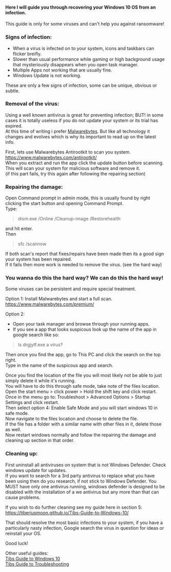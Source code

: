 #### Here I will guide you through recovering your Windows 10 OS from an infection.
This guide is only for some viruses and can't help you against ransomware!


### Signs of infection:  

- When a virus is infected on to your system, icons and taskbars can flicker breifly.  
- Slower than usual performance while gaming or high background usage that mysteriously disappears when you open task manager.  
- Multiple Apps not working that are usually fine.  
- Windows Update is not working.  

These are only a few signs of infection, some can be unique, obvious or subtle.  


### Removal of the virus:  

Using a well known antivirus is great for preventing infection; BUT! in some cases it is totally useless if you do not update your system or its trial has expired.  
At this time of writing i prefer [Malwarebytes](https://www.malwarebytes.com/premium/). But like all technology it changes and evolves which is why its important to read up on the latest info.  

First, lets use Malwarebytes Antirootkit to scan you system. https://www.malwarebytes.com/antirootkit/  
When you extract and run the app click the update button before scanning.  
This will scan your system for malicious software and remove it.  
(if this part fails, try this again after following the repairing section)


### Repairing the damage:  

Open Command prompt in admin mode, this is usually found by right clicking the start button and opening Command Prompt.  
Type: 
> dism.exe /Online /Cleanup-image /Restorehealth   

and hit enter.  
Then  
> sfc /scannow

If both scan's report that fixes/repairs have been made then its a good sign your system has been repaired.  
If it fails then more work is needed to remove the virus. (see the hard way)  


### You wanna do this the hard way? We can do this the hard way!

Some viruses can be persistent and require special treatment.  

Option 1: Install Malwarebytes and start a full scan. https://www.malwarebytes.com/premium/  

Option 2:  
- Open your task manager and browse through your running apps.  
- If you see a app that looks suspicous look up the name of the app in google search like so:
> Is drgjytf.exe a virus?  

Then once you find the app, go to This PC and click the search on the top right.  
Type in the name of the suspicous app and search.  

Once you find the location of the file you will most likely not be able to just simply delete it while it's running.  
You will have to do this through safe mode, take note of the files location.  
Open the start menu > click power > Hold the shift key and click restart.  
Once in the menu go to: Troubleshoot > Advanced Options > Startup Settings and click restart.  
Then select option 4: Enable Safe Mode and you will start windows 10 in safe mode.  
Now navigate to the files location and choose to delete the file.  
If the file has a folder with a similar name with other files in it, delete those as well.  
Now restart windows normally and follow the repairing the damage and cleaning up section in that order.  


### Cleaning up:

First uninstall all antiviruses on system that is not Windows Defender.
Check windows update for updates.  
If you want to search for a 3rd party antivirus to replace what you have been using then do you research, if not stick to Windows Defender.
You MUST have only one antivirus running, windows defender is designed to be disabled with the installation of a we antivirus but any more than that can cause problems.  

If you wish to do further cleaning see my guide here in section 5: https://tiberiusmoon.github.io/Tibs-Guide-to-Windows-10/  



That should resolve the most basic infections to your system, if you have a particularly nasty infection, Google search the virus in question for ideas or reinstall your OS.

Good luck!  

Other useful guides:  
[Tibs Guide to Windows 10](https://tiberiusmoon.github.io/Tibs-Guide-to-Windows-10/)  
[Tibs Guide to Troubleshooting](https://tiberiusmoon.github.io/Tibs-Guide-to-Troubleshooting/)
